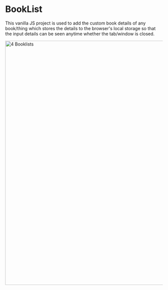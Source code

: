 # BookList

This vanilla JS project is used to add the custom book details of any book/thing which stores the details
to the browser's local storage so that the input details can be seen anytime whether the tab/window is closed.

<img width="780" alt="4 Booklists" src="https://user-images.githubusercontent.com/41067454/167287334-a3e11bfb-245c-4a93-aa8a-57925a96e8fb.png">
